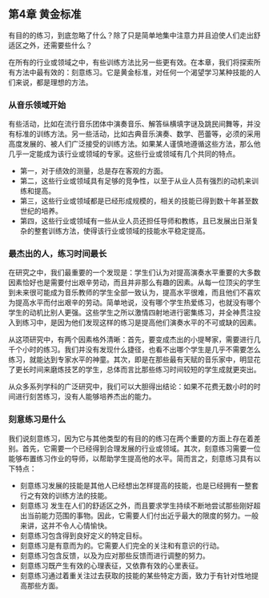 ## 第4章 黄金标准

有目的的练习，到底忽略了什么？除了只是简单地集中注意力并且迫使人们走出舒适区之外，还需要些什么？

在所有的行业或领域之中，有些训练方法比另一些更有效。在本章，我们将探索所有方法中最有效的：刻意练习。它是黄金标准，对任何一个渴望学习某种技能的人们来说，都是理想的方法。

### 从音乐领域开始

有些活动，比如在流行音乐团体中演奏音乐、解答纵横填字谜及跳民间舞等，并没有标准的训练方法。另一些活动，比如古典音乐演奏、数学、芭蕾等，必须的采用高度发展的、被人们广泛接受的训练方法。如果某人谨慎地遵循这些方法，那么他几乎一定能成为该行业或领域的专家。这些行业或领域有几个共同的特点。

- 第一，对于绩效的测量，总是存在客观的方面。
- 第二，这些行业或领域具有足够的竞争性，以至于从业人员有强烈的动机来训练和提高。
- 第三，这些行业或领域都是已经形成规模的，相关的技能已得到数十年甚至数世纪的培养。
- 第四，这些行业或领域有一些从业人员还担任导师和教练，且已发展出日渐复杂的整套训练方法，使得该行业或领域的技能水平稳定提高。

### 最杰出的人，练习时间最长

在研究之中，我们最重要的一个发现是：学生们认为对提高演奏水平重要的大多数因素恰好也是需要付出艰辛劳动，而且并非那么有趣的因素。从每一位顶尖的学生到未来很可能成为音乐教师的学生全部一致认为，提高水平很难，而且他们不喜欢为提高水平而付出艰辛的劳动。简单地说，没有哪个学生热爱练习，也就没有哪个学生的动机比别人更强。这些学生之所以激情四射地进行密集练习，并全神贯注投入到练习中，是因为他们发现这样的练习是提高他们演奏水平的不可或缺的因素。

从这项研究中，有两个因素格外清晰：首先，要变成杰出的小提琴家，需要进行几千个小时的练习。我们并没有发现什么捷径，也看不出哪个学生是几乎不需要怎么练习，就能达到专家水平的神童。其次，即是在那些最有天赋的音乐家中，明显花了更长时间来磨炼技艺的学生，总体而言比那些练习时间较短的学生成就更突出。

从众多系列学科的广泛研究中，我们可以大胆得出结论：如果不花费无数小时的时间进行刻苦练习，没有人能够培养杰出的能力。

### 刻意练习是什么

我们说刻意练习，因为它与其他类型的有目的的练习在两个重要的方面上存在着差别。首先，它需要一个已经得到合理发展的行业或领域。其次，刻意练习需要一位能够布置练习作业的导师，以帮助学生提高他的水平。简而言之，刻意练习具有以下特点：

- 刻意练习发展的技能是其他人已经想出怎样提高的技能，也是已经拥有一整套行之有效的训练方法的技能。
- 刻意练习 发生在人们的舒适区之外，而且要求学生持续不断地尝试那些刚好超出当前能力范围的事物。因此，它需要人们付出近乎最大的限度的努力。一般来讲，这并不令人心情愉快。
- 刻意练习包含得到良好定义的特定目标。
- 刻意练习是有意而为的。它需要人们完全的关注和有意识的行动。
- 刻意练习包含反馈，以及为应对那些反馈而进行调整的努力。
- 刻意练习既产生有效的心理表征，又依靠有效的心里表征。
- 刻意练习通过着重关注过去获取的技能的某些特定方面，致力于有针对性地提高那些方面。
